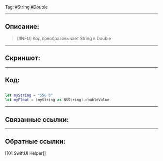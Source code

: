Tag: #String #Double

---
## Описание:

> [!INFO]
> Код преобразовывает String в Double


---
## Скриншот:


---
## Код:

``` swift

let myString = "556 b"
let myFloat = (myString as NSString).doubleValue

```

---
## Связанные ссылки:


---
## Обратные ссылки:

[[01 SwiftUI Helper]]